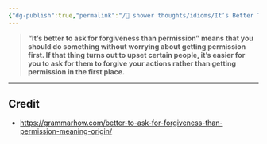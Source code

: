 ```yaml
---
{"dg-publish":true,"permalink":"/🚿 shower thoughts/idioms/It’s Better To Ask For Forgiveness Than Permission/","tags":["words","idiom"],"created":"2025-02-06T19:13:15.043-06:00","updated":"2025-02-06T19:13:44.421-06:00"}
---
```


> **“It’s better to ask for forgiveness than permission” means that you should do something without worrying about getting permission first. If that thing turns out to upset certain people, it’s easier for you to ask for them to forgive your actions rather than getting permission in the first place.**


---
## Credit
- https://grammarhow.com/better-to-ask-for-forgiveness-than-permission-meaning-origin/